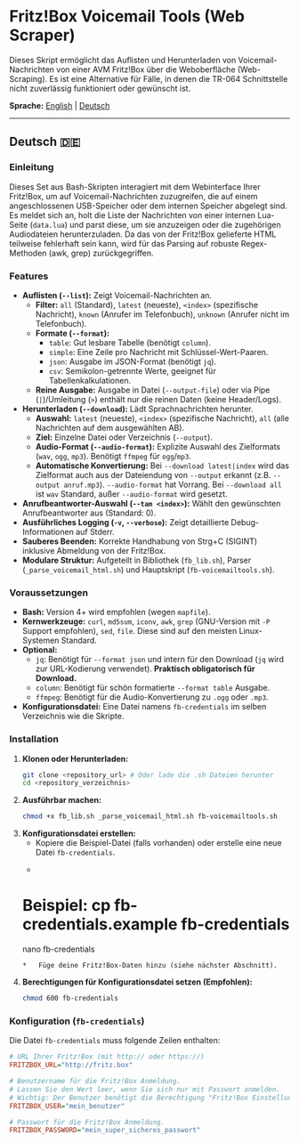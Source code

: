 # Fritz!Box Voicemail Tools (Web Scraper)

Dieses Skript ermöglicht das Auflisten und Herunterladen von Voicemail-Nachrichten von einer AVM Fritz!Box über die Weboberfläche (Web-Scraping). Es ist eine Alternative für Fälle, in denen die TR-064 Schnittstelle nicht zuverlässig funktioniert oder gewünscht ist.

**Sprache:** [English](#english) | [Deutsch](#deutsch)

---

## <a name="deutsch"></a>Deutsch 🇩🇪

### Einleitung

Dieses Set aus Bash-Skripten interagiert mit dem Webinterface Ihrer Fritz!Box, um auf Voicemail-Nachrichten zuzugreifen, die auf einem angeschlossenen USB-Speicher oder dem internen Speicher abgelegt sind. Es meldet sich an, holt die Liste der Nachrichten von einer internen Lua-Seite (`data.lua`) und parst diese, um sie anzuzeigen oder die zugehörigen Audiodateien herunterzuladen. Da das von der Fritz!Box gelieferte HTML teilweise fehlerhaft sein kann, wird für das Parsing auf robuste Regex-Methoden (awk, grep) zurückgegriffen.

### Features

*   **Auflisten (`--list`):** Zeigt Voicemail-Nachrichten an.
    *   **Filter:** `all` (Standard), `latest` (neueste), `<index>` (spezifische Nachricht), `known` (Anrufer im Telefonbuch), `unknown` (Anrufer nicht im Telefonbuch).
    *   **Formate (`--format`):**
        *   `table`: Gut lesbare Tabelle (benötigt `column`).
        *   `simple`: Eine Zeile pro Nachricht mit Schlüssel-Wert-Paaren.
        *   `json`: Ausgabe im JSON-Format (benötigt `jq`).
        *   `csv`: Semikolon-getrennte Werte, geeignet für Tabellenkalkulationen.
    *   **Reine Ausgabe:** Ausgabe in Datei (`--output-file`) oder via Pipe (`|`)/Umleitung (`>`) enthält nur die reinen Daten (keine Header/Logs).
*   **Herunterladen (`--download`):** Lädt Sprachnachrichten herunter.
    *   **Auswahl:** `latest` (neueste), `<index>` (spezifische Nachricht), `all` (alle Nachrichten auf dem ausgewählten AB).
    *   **Ziel:** Einzelne Datei oder Verzeichnis (`--output`).
    *   **Audio-Format (`--audio-format`):** Explizite Auswahl des Zielformats (`wav`, `ogg`, `mp3`). Benötigt `ffmpeg` für `ogg`/`mp3`.
    *   **Automatische Konvertierung:** Bei `--download latest|index` wird das Zielformat auch aus der Dateiendung von `--output` erkannt (z.B. `--output anruf.mp3`). `--audio-format` hat Vorrang. Bei `--download all` ist `wav` Standard, außer `--audio-format` wird gesetzt.
*   **Anrufbeantworter-Auswahl (`--tam <index>`):** Wählt den gewünschten Anrufbeantworter aus (Standard: 0).
*   **Ausführliches Logging (`-v`, `--verbose`):** Zeigt detaillierte Debug-Informationen auf Stderr.
*   **Sauberes Beenden:** Korrekte Handhabung von Strg+C (SIGINT) inklusive Abmeldung von der Fritz!Box.
*   **Modulare Struktur:** Aufgeteilt in Bibliothek (`fb_lib.sh`), Parser (`_parse_voicemail_html.sh`) und Hauptskript (`fb-voicemailtools.sh`).

### Voraussetzungen

*   **Bash:** Version 4+ wird empfohlen (wegen `mapfile`).
*   **Kernwerkzeuge:** `curl`, `md5sum`, `iconv`, `awk`, `grep` (GNU-Version mit `-P` Support empfohlen), `sed`, `file`. Diese sind auf den meisten Linux-Systemen Standard.
*   **Optional:**
    *   `jq`: Benötigt für `--format json` und intern für den Download (`jq` wird zur URL-Kodierung verwendet). **Praktisch obligatorisch für Download.**
    *   `column`: Benötigt für schön formatierte `--format table` Ausgabe.
    *   `ffmpeg`: Benötigt für die Audio-Konvertierung zu `.ogg` oder `.mp3`.
*   **Konfigurationsdatei:** Eine Datei namens `fb-credentials` im selben Verzeichnis wie die Skripte.

### Installation

1.  **Klonen oder Herunterladen:**
    ```bash
    git clone <repository_url> # Oder lade die .sh Dateien herunter
    cd <repository_verzeichnis>
    ```
2.  **Ausführbar machen:**
    ```bash
    chmod +x fb_lib.sh _parse_voicemail_html.sh fb-voicemailtools.sh
    ```
3.  **Konfigurationsdatei erstellen:**
    *   Kopiere die Beispiel-Datei (falls vorhanden) oder erstelle eine neue Datei `fb-credentials`.
    *   ```bash
      # Beispiel: cp fb-credentials.example fb-credentials
      nano fb-credentials
      ```
    *   Füge deine Fritz!Box-Daten hinzu (siehe nächster Abschnitt).
4.  **Berechtigungen für Konfigurationsdatei setzen (Empfohlen):**
    ```bash
    chmod 600 fb-credentials
    ```

### Konfiguration (`fb-credentials`)

Die Datei `fb-credentials` muss folgende Zeilen enthalten:

```ini
# URL Ihrer Fritz!Box (mit http:// oder https://)
FRITZBOX_URL="http://fritz.box"

# Benutzername für die Fritz!Box Anmeldung.
# Lassen Sie den Wert leer, wenn Sie sich nur mit Passwort anmelden.
# Wichtig: Der Benutzer benötigt die Berechtigung "Fritz!Box Einstellungen".
FRITZBOX_USER="mein_benutzer"

# Passwort für die Fritz!Box Anmeldung.
FRITZBOX_PASSWORD="mein_super_sicheres_passwort"